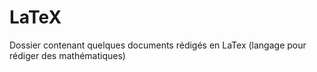 # LaTeX
Dossier contenant quelques documents rédigés en LaTex (langage pour rédiger des mathématiques)
